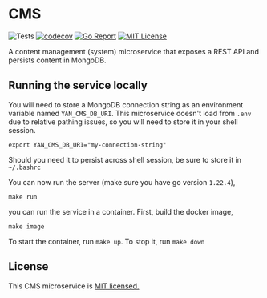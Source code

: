 # CMS

![Tests](https://github.com/YanSystems/cms/actions/workflows/tests.yml/badge.svg) [![codecov](https://codecov.io/gh/YanSystems/cms/graph/badge.svg?token=okvGgYV5UR)](https://codecov.io/gh/YanSystems/cms) [![Go Report](https://goreportcard.com/badge/YanSystems/cms)](https://goreportcard.com/report/YanSystems/cms) [![MIT License](https://img.shields.io/badge/license-MIT-blue.svg)](https://github.com/YanSystems/cms/blob/main/LICENSE)


A content management (system) microservice that exposes a REST API and persists content in MongoDB.

## Running the service locally

You will need to store a MongoDB connection string as an environment variable named `YAN_CMS_DB_URI`. This microservice doesn't load from `.env` due to relative pathing issues, so you will need to store it in your shell session.
```
export YAN_CMS_DB_URI="my-connection-string"
```
Should you need it to persist across shell session, be sure to store it in `~/.bashrc`

You can now run the server (make sure you have go version `1.22.4`),
```
make run
```

you can run the service in a container. First, build the docker image,
```
make image
```
To start the container, run `make up`. To stop it, run `make down`

## License

This CMS microservice is [MIT licensed.](https://github.com/YanSystems/cms/blob/main/LICENSE)
